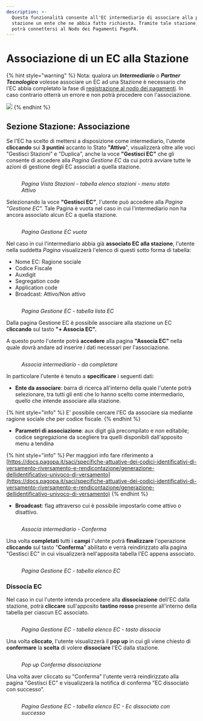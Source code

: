 ```yaml
---
description: >-
  Questa funzionalità consente all'EC intermediario di associare alla propria
  stazione un ente che ne abbia fatto richiesta. Tramite tale stazione, l'ente
  potrà connettersi al Nodo dei Pagamenti PagoPA.
---
```


# Associazione di un EC alla Stazione

{% hint style="warning" %}
Nota: qualora un _**Intermediario**_ o _**Partner Tecnologico**_ volesse associare un EC ad una Stazione è necessario che l'EC abbia completato la fase di [registrazione al nodo dei pagamenti](../registrazione-al-nodo-dei-pagamenti-pagopa.md). In caso contrario otterrà un errore e non potrà procedere con l'associazione.

![](<../../../.gitbook/assets/Screenshot 2024-01-29 alle 14.51.20 (2).png>)
{% endhint %}

## Sezione Stazione: Associazione

Se l'EC ha scelto di mettersi a disposizione come intermediario, l'utente **cliccando** sui **3 puntini** accanto lo Stato **"Attivo**", visualizzerà oltre alle voci "Gestisci Stazioni" e "Duplica", anche la voce **"Gestisci EC"** che gli consente di accedere alla _Pagina Gestione EC_ da cui potrà avviare tutte le azioni di gestione degli EC associati a quella stazione.

<figure><img src="../../../.gitbook/assets/image (26).png" alt=""><figcaption><p><em>Pagina Vista Stazioni - tabella elenco stazioni - menu stato Attivo</em></p></figcaption></figure>

Selezionando la voce **"Gestisci EC"**, l'utente può accedere alla _Pagina "Gestione  EC"._ Tale Pagina è vuota nel caso in cui l'intermediario non ha ancora associato alcun EC a quella stazione.

<figure><img src="../../../.gitbook/assets/image (30).png" alt=""><figcaption><p><em>Pagina Gestione EC vuota</em></p></figcaption></figure>

Nel caso in cui l'intermediario abbia già **associato EC alla stazione**, l'utente nella suddetta _Pagina_ visualizzerà l'elenco di questi sotto forma di tabella:&#x20;

* Nome EC: Ragione sociale
* Codice Fiscale
* Auxdigit
* Segregation code
* Application code
* Broadcast: Attivo/Non attivo

<figure><img src="../../../.gitbook/assets/Screenshot 2024-01-23 alle 17.35.07.png" alt=""><figcaption><p><em>Pagina Gestione EC - tabella lista EC</em></p></figcaption></figure>

Dalla pagina Gestione EC è possibile associare alla stazione un EC **cliccando** sul tasto  **"+ Associa EC".**

A questo punto l'utente potrà **accedere** alla pagina **"Associa EC"** nella quale dovrà andare ad inserire i dati necessari per l'associazione.

<figure><img src="../../../.gitbook/assets/image (31).png" alt=""><figcaption><p><em>Associa intermediario - da completare</em></p></figcaption></figure>

In particolare l'utente è tenuto a **specificare** i seguenti dati:

* **Ente da associare**: barra di ricerca all'interno della quale l'utente potrà selezionare, tra tutti gli enti che lo hanno scelto come intermediario, quello che intende associare alla stazione.&#x20;

{% hint style="info" %}
E' possibile cercare l'EC da associare sia mediante ragione sociale che per codice fiscale.
{% endhint %}

* **Parametri di associazione**: aux digit già precompilato e non editabile; codice segregazione da scegliere tra quelli disponibili dall'apposito menu a tendina

{% hint style="info" %}
Per maggiori info fare riferimento a [https://docs.pagopa.it/saci/specifiche-attuative-dei-codici-identificativi-di-versamento-riversamento-e-rendicontazione/generazione-dellidentificativo-univoco-di-versamento](https://docs.pagopa.it/saci/specifiche-attuative-dei-codici-identificativi-di-versamento-riversamento-e-rendicontazione/generazione-dellidentificativo-univoco-di-versamento)
{% endhint %}

* **Broadcast**: flag attraverso cui è possibile impostarlo come attivo o disattivo.

<figure><img src="../../../.gitbook/assets/image (32).png" alt=""><figcaption><p><em>Associa intermediario - Conferma</em></p></figcaption></figure>

Una volta **completati** tutti i **campi** l'utente potrà **finalizzare** l'operazione **cliccando** sul tasto "**Conferma**" abilitato e verrà reindirizzato alla pagina "Gestisci EC" in cui visualizzerà nell'apposita tabella l'EC appena associato.

<figure><img src="../../../.gitbook/assets/image (33).png" alt=""><figcaption><p><em>Pagina Gestione EC - tabella elenco EC</em></p></figcaption></figure>

### Dissocia EC

Nel caso in cui l'utente intenda procedere alla **dissociazione** dell'EC dalla stazione, potrà **cliccare** sull'apposito **tastino rosso** presente all'interno della tabella per ciascun EC associato.

<figure><img src="../../../.gitbook/assets/image (34).png" alt=""><figcaption><p><em>Pagina Gestione EC - tabella elenco EC - tasto dissocia</em></p></figcaption></figure>

Una volta **cliccato**, l'utente visualizzerà il **pop up** in cui gli viene chiesto di **confermare** la **scelta** di volere **dissociare** l'EC dalla stazione.

<figure><img src="../../../.gitbook/assets/image (35).png" alt=""><figcaption><p> <em>Pop up Conferma dissociazione</em></p></figcaption></figure>

Una volta aver cliccato su "Conferma" l'utente verrà reindirizzato alla pagina "Gestisci EC" e visualizzerà la notifica di conferma "EC dissociato con successo".

<figure><img src="../../../.gitbook/assets/image (36).png" alt=""><figcaption><p><em>Pagina Gestione EC - tabella elenco EC - Ec dissociato con successo</em></p></figcaption></figure>





